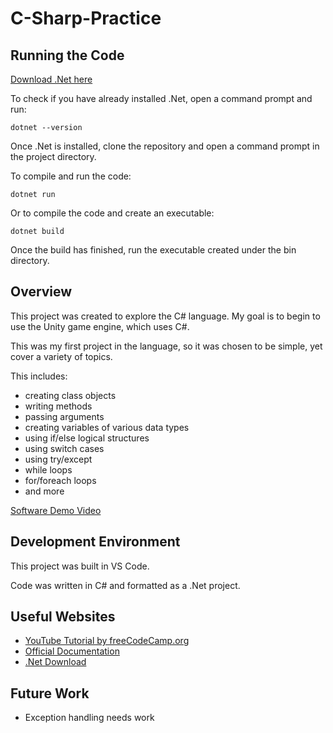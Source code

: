 # C-Sharp-Practice

## Running the Code

[Download .Net here](URL "https://dotnet.microsoft.com/en-us/download")

To check if you have already installed .Net, open a command prompt and run:

```
dotnet --version
```

Once .Net is installed, clone the repository and open a command prompt in the project directory.

To compile and run the code:

```
dotnet run
```

Or to compile the code and create an executable:

```
dotnet build
```

Once the build has finished, run the executable created under the bin directory.

## Overview

This project was created to explore the C# language. My goal is to begin to use the Unity game engine, which uses C#.

This was my first project in the language, so
it was chosen to be simple, yet cover a variety of topics.

This includes:

- creating class objects
- writing methods
- passing arguments
- creating variables of various data types
- using if/else logical structures
- using switch cases
- using try/except
- while loops
- for/foreach loops
- and more

[Software Demo Video](http://youtube.link.goes.here)

## Development Environment

This project was built in VS Code.

Code was written in C# and formatted as a .Net project.

## Useful Websites

- [YouTube Tutorial by freeCodeCamp.org](https://www.youtube.com/watch?v=GhQdlIFylQ8&t=5825s)
- [Official Documentation](https://docs.microsoft.com/en-us/dotnet/csharp/)
- [.Net Download](https://dotnet.microsoft.com/en-us/download)

## Future Work

- Exception handling needs work
